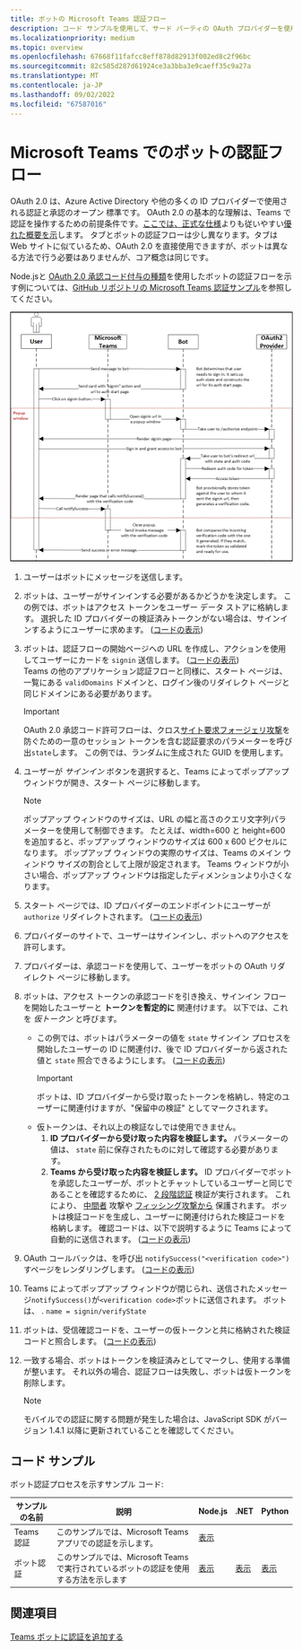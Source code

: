 ```yaml
---
title: ボットの Microsoft Teams 認証フロー
description: コード サンプルを使用して、サード パーティの OAuth プロバイダーを使用して Microsoft Teams ボット アプリの認証を有効にします。
ms.localizationpriority: medium
ms.topic: overview
ms.openlocfilehash: 67668f11fafcc8eff878d82913f002ed8c2f96bc
ms.sourcegitcommit: 82c585d287d61924ce3a3bba3e9caeff35c9a27a
ms.translationtype: MT
ms.contentlocale: ja-JP
ms.lasthandoff: 09/02/2022
ms.locfileid: "67587016"
---
```

# <a name="authentication-flow-for-bots-in-microsoft-teams"></a>Microsoft Teams でのボットの認証フロー

OAuth 2.0 は、Azure Active Directory や他の多くの ID プロバイダーで使用される認証と承認のオープン 標準です。 OAuth 2.0 の基本的な理解は、Teams で認証を操作するための前提条件です。[ここでは、正式な仕様](https://oauth.net/2/)よりも従いやすい[優れた概要を示](https://aaronparecki.com/oauth-2-simplified/)します。 タブとボットの認証フローは少し異なります。タブは Web サイトに似ているため、OAuth 2.0 を直接使用できますが、ボットは異なる方法で行う必要はありませんが、コア概念は同じです。

Node.jsと [OAuth 2.0 承認コード付与の種類](https://oauth.net/2/grant-types/authorization-code/)を使用したボットの認証フローを示す例については、[GitHub リポジトリの Microsoft Teams 認証サンプル](https://github.com/OfficeDev/Microsoft-Teams-Samples/tree/main/samples/app-auth/nodejs)を参照してください。

![ボット認証シーケンス図](../../../assets/images/authentication/bot_auth_sequence_diagram.png)

1. ユーザーはボットにメッセージを送信します。
2. ボットは、ユーザーがサインインする必要があるかどうかを決定します。
   この例では、ボットはアクセス トークンをユーザー データ ストアに格納します。 選択した ID プロバイダーの検証済みトークンがない場合は、サインインするようにユーザーに求めます。 ([コードの表示](https://github.com/OfficeDev/microsoft-teams-sample-auth-node/blob/469952a26d618dbf884a3be53c7d921cc580b1e2/src/utils/AuthenticationUtils.ts#L58-L76))
3. ボットは、認証フローの開始ページへの URL を作成し、アクションを使用してユーザーにカードを `signin` 送信します。 ([コードの表示](https://github.com/OfficeDev/microsoft-teams-sample-auth-node/blob/469952a26d618dbf884a3be53c7d921cc580b1e2/src/dialogs/BaseIdentityDialog.ts#L160-L190))</br>
    Teams の他のアプリケーション認証フローと同様に、スタート ページは、一覧にある `validDomains` ドメインと、ログイン後のリダイレクト ページと同じドメインにある必要があります。
    > [!IMPORTANT]
    > OAuth 2.0 承認コード許可フローは、クロス[サイト要求フォージェリ攻撃](https://en.wikipedia.org/wiki/Cross-site_request_forgery)を防ぐための一意のセッション トークンを含む認証要求のパラメーターを呼び出`state`します。 この例では、ランダムに生成された GUID を使用します。
4. ユーザーが *サインイン* ボタンを選択すると、Teams によってポップアップ ウィンドウが開き、スタート ページに移動します。
   > [!NOTE]
   > ポップアップ ウィンドウのサイズは、URL の幅と高さのクエリ文字列パラメーターを使用して制御できます。 たとえば、width=600 と height=600 を追加すると、ポップアップ ウィンドウのサイズは 600 x 600 ピクセルになります。 ポップアップ ウィンドウの実際のサイズは、Teams のメイン ウィンドウ サイズの割合として上限が設定されます。 Teams ウィンドウが小さい場合、ポップアップ ウィンドウは指定したディメンションより小さくなります。

5. スタート ページでは、ID プロバイダーのエンドポイントにユーザーが `authorize` リダイレクトされます。 ([コードの表示](https://github.com/OfficeDev/microsoft-teams-sample-auth-node/blob/469952a26d618dbf884a3be53c7d921cc580b1e2/public/html/auth-start.html#L51-L56))
6. プロバイダーのサイトで、ユーザーはサインインし、ボットへのアクセスを許可します。
7. プロバイダーは、承認コードを使用して、ユーザーをボットの OAuth リダイレクト ページに移動します。
8. ボットは、アクセス トークンの承認コードを引き換え、サインイン フローを開始したユーザーと **トークンを暫定的に** 関連付けます。 以下では、これを *仮トークン* と呼びます。
    * この例では、ボットはパラメーターの値を `state` サインイン プロセスを開始したユーザーの ID に関連付け、後で ID プロバイダーから返された値と `state` 照合できるようにします。 ([コードの表示](https://github.com/OfficeDev/microsoft-teams-sample-auth-node/blob/469952a26d618dbf884a3be53c7d921cc580b1e2/src/AuthBot.ts#L70-L99))
      > [!IMPORTANT]
      > ボットは、ID プロバイダーから受け取ったトークンを格納し、特定のユーザーに関連付けますが、"保留中の検証" としてマークされます。
    * 仮トークンは、それ以上の検証なしでは使用できません。
      1. **ID プロバイダーから受け取った内容を検証します。** パラメーターの値は、 `state` 前に保存されたものに対して確認する必要があります。
      1. **Teams から受け取った内容を検証します。** ID プロバイダーでボットを承認したユーザーが、ボットとチャットしているユーザーと同じであることを確認するために、 [2 段階認証](https://en.wikipedia.org/wiki/Man-in-the-middle_attack) 検証が実行されます。 これにより、 [中間者](https://en.wikipedia.org/wiki/Man-in-the-middle_attack) 攻撃や [フィッシング攻撃から](https://en.wikipedia.org/wiki/Phishing) 保護されます。 ボットは検証コードを生成し、ユーザーに関連付けられた検証コードを格納します。 確認コードは、以下で説明するように Teams によって自動的に送信されます。 ([コードの表示](https://github.com/OfficeDev/microsoft-teams-sample-auth-node/blob/469952a26d618dbf884a3be53c7d921cc580b1e2/src/AuthBot.ts#L100-L113))
9. OAuth コールバックは、を呼び出 `notifySuccess("<verification code>")`すページをレンダリングします。 ([コードの表示](https://github.com/OfficeDev/microsoft-teams-sample-auth-node/blob/master/src/views/oauth-callback-success.hbs))
10. Teams によってポップアップ ウィンドウが閉じられ、送信されたメッセージ`notifySuccess()`が`<verification code>`ボットに送信されます。 ボットは、 .[](/bot-framework/dotnet/bot-builder-dotnet-activities#invoke) `name = signin/verifyState`
11. ボットは、受信確認コードを、ユーザーの仮トークンと共に格納された検証コードと照合します。 ([コードの表示](https://github.com/OfficeDev/microsoft-teams-sample-auth-node/blob/469952a26d618dbf884a3be53c7d921cc580b1e2/src/dialogs/BaseIdentityDialog.ts#L127-L140))
12. 一致する場合、ボットはトークンを検証済みとしてマークし、使用する準備が整います。 それ以外の場合、認証フローは失敗し、ボットは仮トークンを削除します。

    > [!NOTE]
    > モバイルでの認証に関する問題が発生した場合は、JavaScript SDK がバージョン 1.4.1 以降に更新されていることを確認してください。

## <a name="code-sample"></a>コード サンプル

ボット認証プロセスを示すサンプル コード:

| **サンプルの名前** | **説明** | **Node.js** | **.NET** | **Python** |
|-----------------|----------------|--------------|----------|-----------|
| Teams 認証 | このサンプルでは、Microsoft Teams アプリでの認証を示します。 | [表示](https://github.com/OfficeDev/microsoft-teams-sample-auth-node) | | |
| ボット認証 | このサンプルでは、Microsoft Teams で実行されているボットの認証を使用する方法を示します | [表示](https://github.com/microsoft/BotBuilder-Samples/tree/main/samples/javascript_nodejs/46.teams-auth) | [表示](https://github.com/microsoft/BotBuilder-Samples/tree/main/samples/csharp_dotnetcore/46.teams-auth) | [表示](https://github.com/microsoft/BotBuilder-Samples/tree/main/samples/python/46.teams-auth)

## <a name="see-also"></a>関連項目

[Teams ボットに認証を追加する](add-authentication.md)

